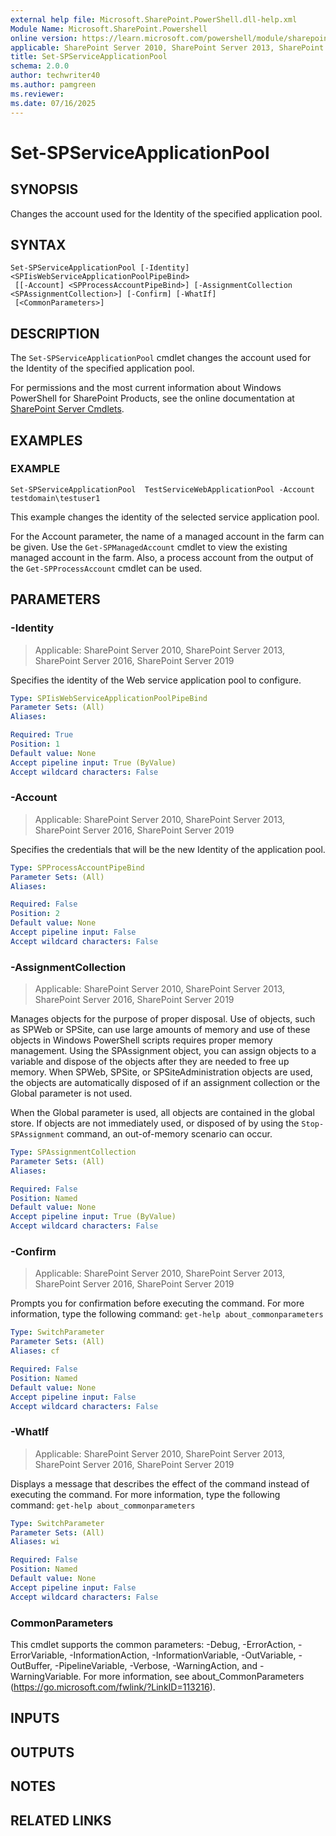 ```yaml
---
external help file: Microsoft.SharePoint.PowerShell.dll-help.xml
Module Name: Microsoft.SharePoint.Powershell
online version: https://learn.microsoft.com/powershell/module/sharepoint-server/set-spserviceapplicationpool
applicable: SharePoint Server 2010, SharePoint Server 2013, SharePoint Server 2016, SharePoint Server 2019
title: Set-SPServiceApplicationPool
schema: 2.0.0
author: techwriter40
ms.author: pamgreen
ms.reviewer:
ms.date: 07/16/2025
---
```


# Set-SPServiceApplicationPool

## SYNOPSIS
Changes the account used for the Identity of the specified application pool.

## SYNTAX

```
Set-SPServiceApplicationPool [-Identity] <SPIisWebServiceApplicationPoolPipeBind>
 [[-Account] <SPProcessAccountPipeBind>] [-AssignmentCollection <SPAssignmentCollection>] [-Confirm] [-WhatIf]
 [<CommonParameters>]
```

## DESCRIPTION
The `Set-SPServiceApplicationPool` cmdlet changes the account used for the Identity of the specified application pool.

For permissions and the most current information about Windows PowerShell for SharePoint Products, see the online documentation at [SharePoint Server Cmdlets](https://learn.microsoft.com/powershell/sharepoint/sharepoint-server/sharepoint-server-cmdlets).

## EXAMPLES

### EXAMPLE
```
Set-SPServiceApplicationPool  TestServiceWebApplicationPool -Account testdomain\testuser1
```

This example changes the identity of the selected service application pool.

For the Account parameter, the name of a managed account in the farm can be given.
Use the `Get-SPManagedAccount` cmdlet to view the existing managed account in the farm.
Also, a process account from the output of the `Get-SPProcessAccount` cmdlet can be used.

## PARAMETERS

### -Identity

> Applicable: SharePoint Server 2010, SharePoint Server 2013, SharePoint Server 2016, SharePoint Server 2019

Specifies the identity of the Web service application pool to configure.

```yaml
Type: SPIisWebServiceApplicationPoolPipeBind
Parameter Sets: (All)
Aliases:

Required: True
Position: 1
Default value: None
Accept pipeline input: True (ByValue)
Accept wildcard characters: False
```

### -Account

> Applicable: SharePoint Server 2010, SharePoint Server 2013, SharePoint Server 2016, SharePoint Server 2019

Specifies the credentials that will be the new Identity of the application pool.

```yaml
Type: SPProcessAccountPipeBind
Parameter Sets: (All)
Aliases:

Required: False
Position: 2
Default value: None
Accept pipeline input: False
Accept wildcard characters: False
```

### -AssignmentCollection

> Applicable: SharePoint Server 2010, SharePoint Server 2013, SharePoint Server 2016, SharePoint Server 2019

Manages objects for the purpose of proper disposal.
Use of objects, such as SPWeb or SPSite, can use large amounts of memory and use of these objects in Windows PowerShell scripts requires proper memory management.
Using the SPAssignment object, you can assign objects to a variable and dispose of the objects after they are needed to free up memory.
When SPWeb, SPSite, or SPSiteAdministration objects are used, the objects are automatically disposed of if an assignment collection or the Global parameter is not used.

When the Global parameter is used, all objects are contained in the global store.
If objects are not immediately used, or disposed of by using the `Stop-SPAssignment` command, an out-of-memory scenario can occur.

```yaml
Type: SPAssignmentCollection
Parameter Sets: (All)
Aliases:

Required: False
Position: Named
Default value: None
Accept pipeline input: True (ByValue)
Accept wildcard characters: False
```

### -Confirm

> Applicable: SharePoint Server 2010, SharePoint Server 2013, SharePoint Server 2016, SharePoint Server 2019

Prompts you for confirmation before executing the command.
For more information, type the following command: `get-help about_commonparameters`

```yaml
Type: SwitchParameter
Parameter Sets: (All)
Aliases: cf

Required: False
Position: Named
Default value: None
Accept pipeline input: False
Accept wildcard characters: False
```

### -WhatIf

> Applicable: SharePoint Server 2010, SharePoint Server 2013, SharePoint Server 2016, SharePoint Server 2019

Displays a message that describes the effect of the command instead of executing the command.
For more information, type the following command: `get-help about_commonparameters`

```yaml
Type: SwitchParameter
Parameter Sets: (All)
Aliases: wi

Required: False
Position: Named
Default value: None
Accept pipeline input: False
Accept wildcard characters: False
```

### CommonParameters
This cmdlet supports the common parameters: -Debug, -ErrorAction, -ErrorVariable, -InformationAction, -InformationVariable, -OutVariable, -OutBuffer, -PipelineVariable, -Verbose, -WarningAction, and -WarningVariable. For more information, see about_CommonParameters (https://go.microsoft.com/fwlink/?LinkID=113216).

## INPUTS

## OUTPUTS

## NOTES

## RELATED LINKS

